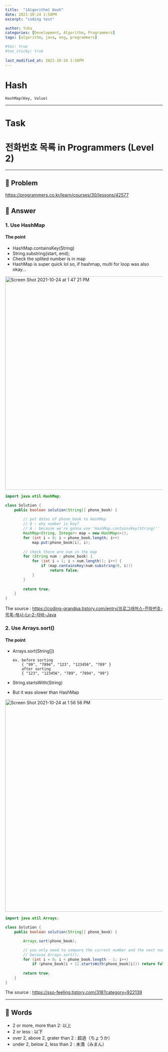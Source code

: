 ```yaml
---
title:  "[Algorithm] Hash"
date: 2021-10-24 1:58PM
excerpt: "coding test"

author: Yuha
categories: [Development, Algorithm, Programmers]
tags: [algorithm, java, eng, programmers]

#toc: true
#toc_sticky: true
 
last_modified_at: 2021-10-24 1:58PM
---
```

# Hash

`HashMap(Key, Value)`

---

# Task
# 전화번호 목록 in Programmers (Level 2)
---
## 📌 Problem
<https://programmers.co.kr/learn/courses/30/lessons/42577>

## 📌 Answer
### 1. Use HashMap
#### The point
- HashMap.containsKey(String)
- String.substring(start, end);
- Check the splited number is in map
- HashMap is super quick lol
    so, if hashmap, multi for loop was also okay...

<img width="682" alt="Screen Shot 2021-10-24 at 1 47 21 PM" src="https://user-images.githubusercontent.com/83699657/138581422-f9a0499f-14cf-4b19-b09b-38e8a9efafdb.png">


```java
import java.util.HashMap;

class Solution {
    public boolean solution(String[] phone_book) {
        
        // put datas of phone_book to HashMap
        // Q : why number is key?
        // A : because we're gonna use 'HashMap.containsKey(String)''
        HashMap<String, Integer> map = new HashMap<>();
        for (int i = 0; i < phone_book.length; i++)
            map.put(phone_book[i], i);
        
        // check there are num in the map
        for (String num : phone_book) {
            for (int i = 1; i < num.length(); i++) {
                if (map.containsKey(num.substring(0, i)))
                    return false;
            }
        }
        
        return true;
    }
}
```

The source : <https://coding-grandpa.tistory.com/entry/프로그래머스-전화번호-목록-해시-Lv-2-자바-Java>

### 2. Use Arrays.sort()
#### The point 
- Arrays.sort(String[]) 
    ```
    ex. before sorting 
        { "99", "7894", "123", "123456", "789" }
        after sorting
        { "123", "123456", "789", "7894", "99"}
    ```

- String.startsWith(String)
- But it was slower than HashMap

<img width="679" alt="Screen Shot 2021-10-24 at 1 56 56 PM" src="https://user-images.githubusercontent.com/83699657/138581411-ecac3f8c-b7ac-4fe7-97ca-deec698701ac.png">


```java
import java.util.Arrays;

class Solution {
    public boolean solution(String[] phone_book) {

        Arrays.sort(phone_book);

        // you only need to compare the current number and the next number
        // because Arrays.sort();
        for (int i = 0; i < phone_book.length - 1; i++) 
            if (phone_book[i + 1].startsWith(phone_book[i])) return false;
        
        return true;
    }
}
```
The source : <https://sso-feeling.tistory.com/318?category=922139>

---
## 📌 Words 
- 2 or more, more than 2: 以上
- 2 or less : 以下
- over 2, above 2, grater than 2 : 超過（ちょうか）
- under 2, below 2, less than 2 : 未満（みまん）

